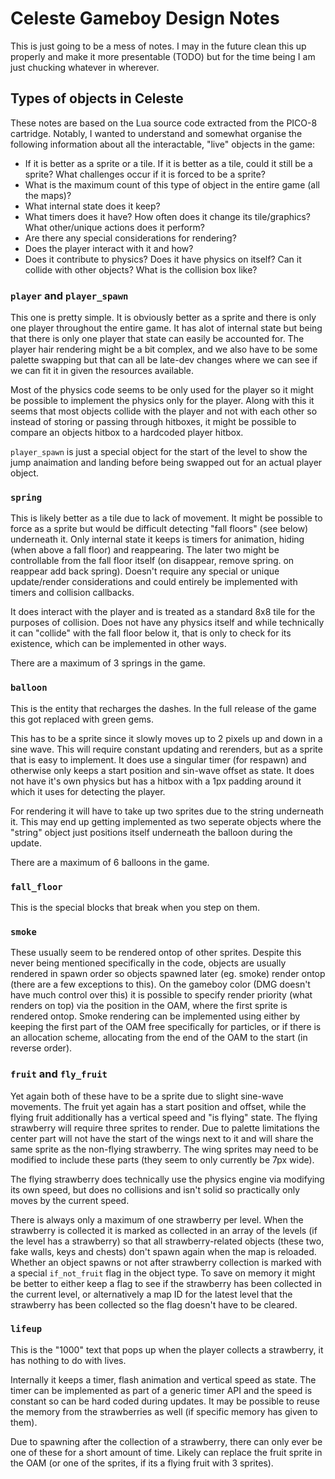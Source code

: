 # Celeste Gameboy Design Notes
This is just going to be a mess of notes. I may in the future clean this up properly and make it more presentable (TODO) but for the time being I am just chucking whatever in wherever. 

## Types of objects in Celeste
These notes are based on the Lua source code extracted from the PICO-8 cartridge. Notably, I wanted to understand and somewhat organise the following information about all the interactable, "live" objects in the game:
- If it is better as a sprite or a tile. If it is better as a tile, could it still be a sprite? What challenges occur if it is forced to be a sprite?
- What is the maximum count of this type of object in the entire game (all the maps)?
- What internal state does it keep?
- What timers does it have? How often does it change its tile/graphics? What other/unique actions does it perform?
- Are there any special considerations for rendering?
- Does the player interact with it and how?
- Does it contribute to physics? Does it have physics on itself? Can it collide with other objects? What is the collision box like?

### `player` and `player_spawn`
This one is pretty simple. It is obviously better as a sprite and there is only one player throughout the entire game. It has alot of internal state but being that there is only one player that state can easily be accounted for. The player hair rendering might be a bit complex, and we also have to be some palette swapping but that can all be late-dev changes where we can see if we can fit it in given the resources available.

Most of the physics code seems to be only used for the player so it might be possible to implement the physics only for the player. Along with this it seems that most objects collide with the player and not with each other so instead of storing or passing through hitboxes, it might be possible to compare an objects hitbox to a hardcoded player hitbox.

`player_spawn` is just a special object for the start of the level to show the jump anaimation and landing before being swapped out for an actual player object.

### `spring`
This is likely better as a tile due to lack of movement. It might be possible to force as a sprite but would be difficult detecting "fall floors" (see below) underneath it. Only internal state it keeps is timers for animation, hiding (when above a fall floor) and reappearing. The later two might be controllable from the fall floor itself (on disappear, remove spring. on reappear add back spring). Doesn't require any special or unique update/render considerations and could entirely be implemented with timers and collision callbacks.

It does interact with the player and is treated as a standard 8x8 tile for the purposes of collision. Does not have any physics itself and while technically it can "collide" with the fall floor below it, that is only to check for its existence, which can be implemented in other ways.

There are a maximum of 3 springs in the game.

### `balloon`
This is the entity that recharges the dashes. In the full release of the game this got replaced with green gems.

This has to be a sprite since it slowly moves up to 2 pixels up and down in a sine wave. This will require constant updating and rerenders, but as a sprite that is easy to implement. It does use a singular timer (for respawn) and otherwise only keeps a start position and sin-wave offset as state. It does not have it's own physics but has a hitbox with a 1px padding around it which it uses for detecting the player.

For rendering it will have to take up two sprites due to the string underneath it. This may end up getting implemented as two seperate objects where the "string" object just positions itself underneath the balloon during the update. 

There are a maximum of 6 balloons in the game.

### `fall_floor`
This is the special blocks that break when you step on them.

### `smoke`
These usually seem to be rendered ontop of other sprites. Despite this never being mentioned specifically in the code, objects are usually rendered in spawn order so objects spawned later (eg. smoke) render ontop (there are a few exceptions to this). On the gameboy color (DMG doesn't have much control over this) it is possible to specify render priority (what renders on top) via the position in the OAM, where the first sprite is rendered ontop. Smoke rendering can be implemented using either by keeping the first part of the OAM free specifically for particles, or if there is an allocation scheme, allocating from the end of the OAM to the start (in reverse order).

### `fruit` and `fly_fruit`
Yet again both of these have to be a sprite due to slight sine-wave movements. The fruit yet again has a start position and offset, while the flying fruit additionally has a vertical speed and "is flying" state. The flying strawberry will require three sprites to render. Due to palette limitations the center part will not have the start of the wings next to it and will share the same sprite as the non-flying strawberry. The wing sprites may need to be modified to include these parts (they seem to only currently be 7px wide).

The flying strawberry does technically use the physics engine via modifying its own speed, but does no collisions and isn't solid so practically only moves by the current speed.

There is always only a maximum of one strawberry per level. When the strawberry is collected it is marked as collected in an array of the levels (if the level has a strawberry) so that all strawberry-related objects (these two, fake walls, keys and chests) don't spawn again when the map is reloaded. Whether an object spawns or not after strawberry collection is marked with a special `if_not_fruit` flag in the object type. To save on memory it might be better to either keep a flag to see if the strawberry has been collected in the current level, or alternatively a map ID for the latest level that the strawberry has been collected so the flag doesn't have to be cleared.

### `lifeup`
This is the "1000" text that pops up when the player collects a strawberry, it has nothing to do with lives.

Internally it keeps a timer, flash animation and vertical speed as state. The timer can be implemented as part of a generic timer API and the speed is constant so can be hard coded during updates. It may be possible to reuse the memory from the strawberries as well (if specific memory has given to them).

Due to spawning after the collection of a strawberry, there can only ever be one of these for a short amount of time. Likely can replace the fruit sprite in the OAM (or one of the sprites, if its a flying fruit with 3 sprites).
